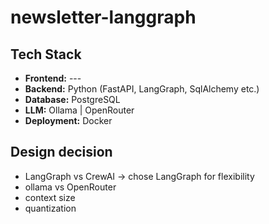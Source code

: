 # newsletter-langgraph

## Tech Stack

- **Frontend:** ---
- **Backend:** Python (FastAPI, LangGraph, SqlAlchemy etc.)
- **Database:** PostgreSQL
- **LLM:** Ollama | OpenRouter
- **Deployment:** Docker

## Design decision

- LangGraph vs CrewAI -> chose LangGraph for flexibility
- ollama vs OpenRouter
- context size
- quantization
